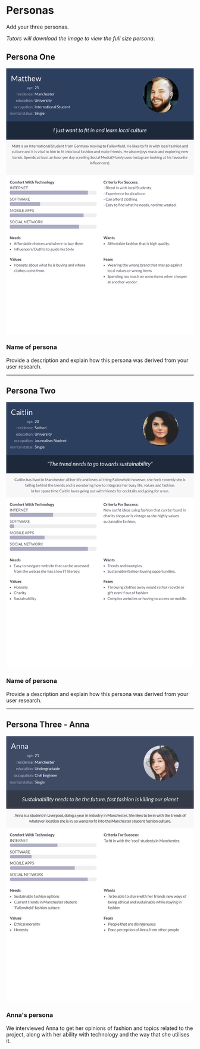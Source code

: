 # Personas

Add your three personas.

*Tutors will download the image to view the full size persona*.

<!-- edit as required -->

## Persona One

<img src="sp2-media/Matthew 's persona.pdf" alt="Persona One" width="1000">

### Name of persona
Provide a description and explain how this persona was derived from your user research.

---

## Persona Two

<img src="sp2-media/Caitlin's persona.pdf" alt="Persona Two" width="1000">

### Name of persona
Provide a description and explain how this persona was derived from your user research.

---

## Persona Three - Anna

<img src="sp2-media/anna-persona.jpg" alt="Persona Three" width="1000">

### Anna's persona
We interviewed Anna to get her opinions of fashion and topics related to the project, along with her ability with technology and the way that she utilises it.
